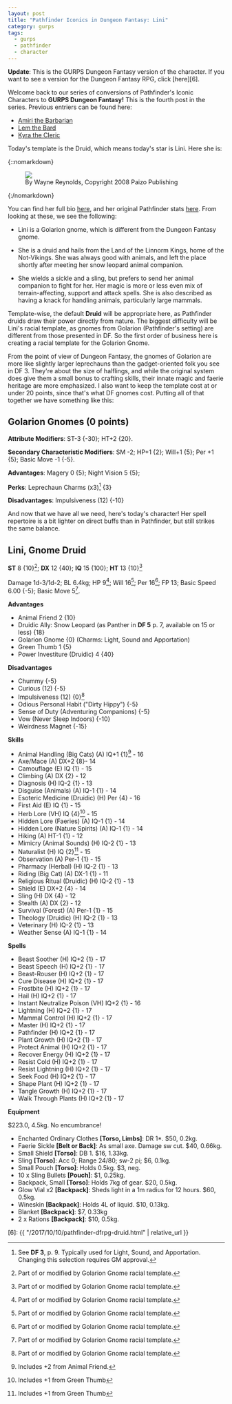 ```yaml
---
layout: post
title: "Pathfinder Iconics in Dungeon Fantasy: Lini"
category: gurps
tags:
  - gurps
  - pathfinder
  - character
---
```


**Update**: This is the GURPS Dungeon Fantasy version of the character. If you
want to see a version for the Dungeon Fantasy RPG, click [here][6].

Welcome back to our series of conversions of Pathfinder's Iconic Characters to
**GURPS Dungeon Fantasy!** This is the fourth post in the series. Previous
entriers can be found here:

- [Amiri the Barbarian][1]
- [Lem the Bard][2]
- [Kyra the Cleric][3]

Today's template is the Druid, which means today's star is Lini. Here she is:

{::nomarkdown}
<figure>
  <img src="{{ "/assets/Lini.jpg" | absolute_url }}"/>
  <figcaption>By Wayne Reynolds, Copyright 2008 Paizo Publishing</figcaption>
</figure>
{:/nomarkdown}

You can find her full bio [here][4], and her original Pathfinder
stats [here][5]. From looking at these, we see the following:

* Lini is a Golarion gnome, which is different from the Dungeon Fantasy gnome.

* She is a druid and hails from the Land of the Linnorm Kings, home of the
  Not-Vikings. She was always good with animals, and left the place shortly
  after meeting her snow leopard animal companion.

* She wields a sickle and a sling, but prefers to send her animal companion to
  fight for her. Her magic is more or less even mix of terrain-affecting,
  support and attack spells. She is also described as having a knack for
  handling animals, particularly large mammals.

Template-wise, the default **Druid** will be appropriate here, as Pathfinder
druids draw their power directly from nature. The biggest difficulty will be
Lini's racial template, as gnomes from Golarion (Pathfinder's setting) are
different from those presented in DF. So the first order of business here is
creating a racial template for the Golarion Gnome.

From the point of view of Dungeon Fantasy, the gnomes of Golarion are more like
slightly larger leprechauns than the gadget-oriented folk you see in
DF 3. They're about the size of halflings, and while the original system does
give them a small bonus to crafting skills, their innate magic and faerie
heritage are more emphasized. I also want to keep the template cost at or under
20 points, since that's what DF gnomes cost. Putting all of that together we
have something like this:

## Golarion Gnomes (0 points)

**Attribute Modifiers**: ST-3 {-30}; HT+2 {20}.

**Secondary Characteristic Modifiers**: SM -2; HP+1 {2}; Will+1 {5}; Per +1 {5};
Basic Move -1 {-5}.

**Advantages**: Magery 0 {5}; Night Vision 5 {5};

**Perks**: Leprechaun Charms (x3)[^1] {3}

**Disadvantages**: Impulsiveness (12) {-10}

And now that we have all we need, here's today's character! Her spell repertoire
is a bit lighter on direct buffs than in Pathfinder, but still strikes the same
balance.

## Lini, Gnome Druid

**ST** 8 {10}[^2]; **DX** 12 {40}; **IQ** 15 {100}; **HT** 13 {10}[^2]

Damage 1d-3/1d-2; BL 6.4kg; HP 9[^2]; Will 16[^2]; Per 16[^2]; FP 13; Basic Speed
6.00 {-5}; Basic Move 5[^2].

**Advantages**

- Animal Friend 2 {10}
- Druidic Ally: Snow Leopard (as Panther in **DF 5** p. 7, available on 15 or
  less) {18}
- Golarion Gnome {0} (Charms: Light, Sound and Apportation)
- Green Thumb 1 {5}
- Power Investiture (Druidic) 4 {40}

**Disadvantages**

- Chummy {-5}
- Curious (12) {-5}
- Impulsiveness (12) {0}[^2]
- Odious Personal Habit ("Dirty Hippy") {-5}
- Sense of Duty (Adventuring Companions) {-5}
- Vow (Never Sleep Indoors) {-10}
- Weirdness Magnet {-15}


**Skills**

- Animal Handling (Big Cats) (A) IQ+1 {1}[^4] - 16
- Axe/Mace (A) DX+2 {8}- 14
- Camouflage (E) IQ {1} - 15
- Climbing (A) DX {2} - 12
- Diagnosis (H) IQ-2 {1} - 13
- Disguise (Animals) (A) IQ-1 {1} - 14
- Esoteric Medicine (Druidic) (H) Per {4} - 16
- First Aid (E) IQ {1} - 15
- Herb Lore (VH) IQ {4}[^3] - 15
- Hidden Lore (Faeries) (A) IQ-1 {1} - 14
- Hidden Lore (Nature Spirits) (A) IQ-1 {1} - 14
- Hiking (A) HT-1 {1} - 12
- Mimicry (Animal Sounds) (H) IQ-2 {1} - 13
- Naturalist (H) IQ {2}[^3] - 15
- Observation (A) Per-1 {1} - 15
- Pharmacy (Herbal) (H) IQ-2 {1} - 13
- Riding (Big Cat) (A) DX-1 {1} - 11
- Religious Ritual (Druidic) (H) IQ-2 {1} - 13
- Shield (E) DX+2 {4} - 14
- Sling (H) DX {4} - 12
- Stealth (A) DX {2} - 12
- Survival (Forest) (A) Per-1 {1} - 15
- Theology (Druidic) (H) IQ-2 {1} - 13
- Veterinary (H) IQ-2 {1} - 13
- Weather Sense (A) IQ-1 {1} - 14

**Spells**

- Beast Soother (H) IQ+2 {1} - 17
- Beast Speech (H) IQ+2 {1} - 17
- Beast-Rouser (H) IQ+2 {1} - 17
- Cure Disease (H) IQ+2 {1} - 17
- Frostbite (H) IQ+2 {1} - 17
- Hail (H) IQ+2 {1} - 17
- Instant Neutralize Poison (VH) IQ+2 {1} - 16
- Lightning (H) IQ+2 {1} - 17
- Mammal Control (H) IQ+2 {1} - 17
- Master (H) IQ+2 {1} - 17
- Pathfinder (H) IQ+2 {1} - 17
- Plant Growth (H) IQ+2 {1} - 17
- Protect Animal (H) IQ+2 {1} - 17
- Recover Energy (H) IQ+2 {1} - 17
- Resist Cold (H) IQ+2 {1} - 17
- Resist Lightning (H) IQ+2 {1} - 17
- Seek Food (H) IQ+2 {1} - 17
- Shape Plant (H) IQ+2 {1} - 17
- Tangle Growth (H) IQ+2 {1} - 17
- Walk Through Plants (H) IQ+2 {1} - 17

**Equipment**

$223.0, 4.5kg. No encumbrance!

- Enchanted Ordinary Clothes **[Torso, Limbs]**: DR 1*. $50, 0.2kg.
- Faerie Sickle **[Belt or Back]**: As small axe. Damage sw cut. $40, 0.66kg.
- Small Shield **[Torso]**: DB 1. $16, 1.33kg.
- Sling **[Torso]**: Acc 0; Range 24/80; sw-2 pi; $6, 0.1kg.
- Small Pouch **[Torso]**: Holds 0.5kg. $3, neg.
- 10 x Sling Bullets **[Pouch]**: $1, 0.25kg.
- Backpack, Small **[Torso]**: Holds 7kg of gear. $20, 0.5kg.
- Glow Vial x2 **[Backpack]**: Sheds light in a 1m radius for 12 hours. $60, 0.5kg.
- Wineskin **[Backpack]**: Holds 4L of liquid. $10, 0.13kg.
- Blanket **[Backpack]**: $7, 0.33kg
- 2 x Rations **[Backpack]**: $10, 0.5kg.

[1]: https://bira.github.io/octopus-carnival/gurps/2016/10/02/pathfinder-df-barbarian.html
[2]: https://bira.github.io/octopus-carnival/gurps/2016/10/08/pathfinder-df-bard.html
[3]: https://bira.github.io/octopus-carnival/gurps/2016/10/15/pathfinder-df-cleric.html
[4]: http://pathfinder.wikia.com/wiki/Lini
[5]: http://paizo.com/pathfinderRPG/prd/npcCodex/iconic/lini.html
[6]: {{ "/2017/10/10/pathfinder-dfrpg-druid.html" | relative_url }}

[^1]: See **DF 3**, p. 9. Typically used for Light, Sound, and
    Apportation. Changing this selection requires GM approval.

[^2]: Part of or modified by Golarion Gnome racial template.
[^3]: Includes +1 from Green Thumb
[^4]: Includes +2 from Animal Friend.
